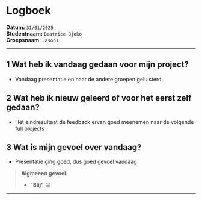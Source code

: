 # Logboek

**Datum:** `31/01/2025`  
**Studentnaam:** `Beatrice Bjoko`  
**Groepsnaam:** `Jasons`

---

## 1 Wat heb ik vandaag gedaan voor mijn project?

- Vandaag presentatie en naar de andere groepen geluisterd.

## 2 Wat heb ik nieuw geleerd of voor het eerst zelf gedaan?

- Het eindresultaat de feedback ervan goed meenemen naar de volgende full projects

## 3 Wat is mijn gevoel over vandaag?

- Presentatie ging goed, dus goed gevoel vandaag

> **Algmeeen gevoel:**
>
> - **"Blij"** 😀

---
